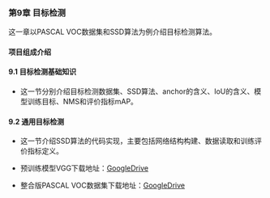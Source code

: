 ### 第9章 目标检测

这一章以PASCAL VOC数据集和SSD算法为例介绍目标检测算法。

#### 项目组成介绍

#### 9.1 目标检测基础知识

* 这一节分别介绍目标检测数据集、SSD算法、anchor的含义、IoU的含义、模型训练目标、NMS和评价指标mAP。

#### 9.2 通用目标检测

* 这一节介绍SSD算法的代码实现，主要包括网络结构构建、数据读取和训练评价指标定义。

* 预训练模型VGG下载地址：[GoogleDrive](https://drive.google.com/open?id=1W-4xGKJZbHCZXIZY4fXfSekoQ2sE3-Ty)

* 整合版PASCAL VOC数据集下载地址：[GoogleDrive](https://drive.google.com/open?id=18nEPwcQPNidduu6EIlrI4LsHvvpKnLxD)